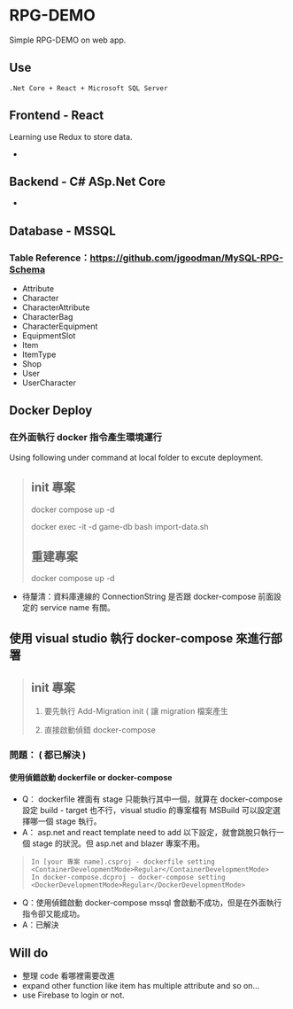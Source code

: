# RPG-DEMO

Simple RPG-DEMO on web app.

## Use

```
.Net Core + React + Microsoft SQL Server
```

## Frontend - React

Learning use Redux to store data.

-

## Backend - C# ASp.Net Core

-

## Database - MSSQL

### Table Reference：https://github.com/jgoodman/MySQL-RPG-Schema

- Attribute
- Character
- CharacterAttribute
- CharacterBag
- CharacterEquipment
- EquipmentSlot
- Item
- ItemType
- Shop
- User
- UserCharacter

## Docker Deploy

### 在外面執行 docker 指令產生環境運行

Using following under command at local folder to excute deployment.

> ## init 專案
>
> docker compose up -d
>
> docker exec -it -d game-db bash import-data.sh
>
> ## 重建專案
>
> docker compose up -d

- 待釐清：資料庫連線的 ConnectionString 是否跟 docker-compose 前面設定的 service name 有關。

## 使用 visual studio 執行 docker-compose 來進行部署

> ## init 專案
>
> 1. 要先執行 Add-Migration init ( 讓 migration 檔案產生
>
> 2. 直接啟動偵錯 docker-compose 


### 問題： ( 都已解決 )

#### 使用偵錯啟動 dockerfile or docker-compose

- Q： dockerfile 裡面有 stage 只能執行其中一個，就算在 docker-compose 設定 build - target 也不行，visual studio 的專案檔有 MSBuild 可以設定選擇哪一個 stage 執行。
- A： asp.net and react template need to add 以下設定，就會跳脫只執行一個 stage 的狀況。但 asp.net and blazer 專案不用。

> ```
> In [your 專案 name].csproj - dockerfile setting
> <ContainerDevelopmentMode>Regular</ContainerDevelopmentMode>
> In docker-compose.dcproj - docker-compose setting
> <DockerDevelopmentMode>Regular</DockerDevelopmentMode>
> ```

- Q：使用偵錯啟動 docker-compose mssql 會啟動不成功，但是在外面執行指令卻又能成功。
- A：已解決

## Will do

- 整理 code 看哪裡需要改進
- expand other function like item has multiple attribute and so on...
- use Firebase to login or not.
